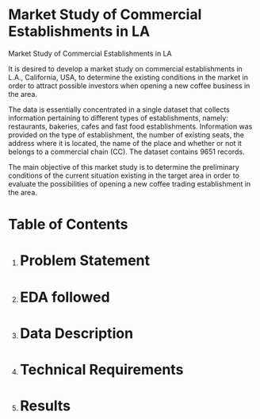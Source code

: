 Market Study of Commercial Establishments in LA
=================

Market Study of Commercial Establishments in LA

It is desired to develop a market study on commercial establishments in L.A., California, USA, to determine the existing conditions in the market in order to attract possible investors when opening a new coffee business in the area.

The data is essentially concentrated in a single dataset that collects information pertaining to different types of establishments, namely: restaurants, bakeries, cafes and fast food establishments. Information was provided on the type of establishment, the number of existing seats, the address where it is located, the name of the place and whether or not it belongs to a commercial chain (CC). The dataset contains 9651 records.

The main objective of this market study is to determine the preliminary conditions of the current situation existing in the target area in order to evaluate the possibilities of opening a new coffee trading establishment in the area.

Table of Contents
=================
1. # Problem Statement
2. # EDA followed
3. # Data Description
4. # Technical Requirements
5. # Results
